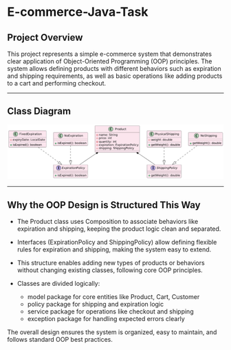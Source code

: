 # E-commerce-Java-Task

## Project Overview

This project represents a simple e-commerce system that demonstrates clear application of Object-Oriented Programming (OOP) principles. The system allows defining products with different behaviors such as expiration and shipping requirements, as well as basic operations like adding products to a cart and performing checkout.

---

## Class Diagram
![Class Diagram](diagram.png)
 

---

## Why the OOP Design is Structured This Way

* The Product class uses Composition to associate behaviors like expiration and shipping, keeping the product logic clean and separated.
* Interfaces (ExpirationPolicy and ShippingPolicy) allow defining flexible rules for expiration and shipping, making the system easy to extend.
* This structure enables adding new types of products or behaviors without changing existing classes, following core OOP principles.
* Classes are divided logically:

  * model package for core entities like Product, Cart, Customer
  * policy package for shipping and expiration logic
  * service package for operations like checkout and shipping
  * exception package for handling expected errors clearly

The overall design ensures the system is organized, easy to maintain, and follows standard OOP best practices.

 
